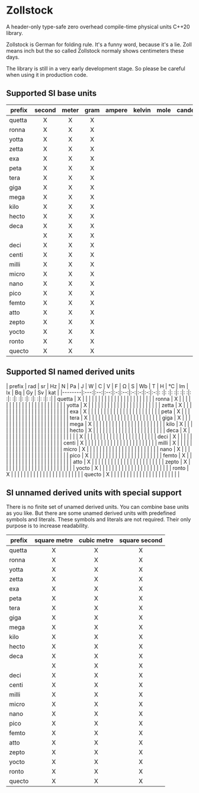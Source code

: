 # Zollstock
A header-only type-safe zero overhead compile-time physical units C++20 library.

Zollstock is German for folding rule. It's a funny word, because it's a lie. Zoll means inch but the
so called Zollstock normaly shows centimeters these days.

The library is still in a very early development stage. So please be careful when using it in
production code.

## Supported SI base units

| prefix | second | meter | gram | ampere | kelvin | mole | candela |
|--------|:------:|:-----:|:----:|:------:|:------:|:----:|:-------:|
| quetta |    X   |   X   |   X  |        |        |      |         |
| ronna  |    X   |   X   |   X  |        |        |      |         |
| yotta  |    X   |   X   |   X  |        |        |      |         |
| zetta  |    X   |   X   |   X  |        |        |      |         |
| exa    |    X   |   X   |   X  |        |        |      |         |
| peta   |    X   |   X   |   X  |        |        |      |         |
| tera   |    X   |   X   |   X  |        |        |      |         |
| giga   |    X   |   X   |   X  |        |        |      |         |
| mega   |    X   |   X   |   X  |        |        |      |         |
| kilo   |    X   |   X   |   X  |        |        |      |         |
| hecto  |    X   |   X   |   X  |        |        |      |         |
| deca   |    X   |   X   |   X  |        |        |      |         |
|        |    X   |   X   |   X  |        |        |      |         |
| deci   |    X   |   X   |   X  |        |        |      |         |
| centi  |    X   |   X   |   X  |        |        |      |         |
| milli  |    X   |   X   |   X  |        |        |      |         |
| micro  |    X   |   X   |   X  |        |        |      |         |
| nano   |    X   |   X   |   X  |        |        |      |         |
| pico   |    X   |   X   |   X  |        |        |      |         |
| femto  |    X   |   X   |   X  |        |        |      |         |
| atto   |    X   |   X   |   X  |        |        |      |         |
| zepto  |    X   |   X   |   X  |        |        |      |         |
| yocto  |    X   |   X   |   X  |        |        |      |         |
| ronto  |    X   |   X   |   X  |        |        |      |         |
| quecto |    X   |   X   |   X  |        |        |      |         |

## Supported SI named derived units

| prefix | rad | sr | Hz | N | Pa | J | W | C | V | F | Ω | S | Wb | T | H | °C | lm | lx | Bq | Gy | Sv | kat |
|--------|:---:|:--:|:--:|:-:|:--:|:-:|:-:|:-:|:-:|: :|: :|: :|:  :|: :|: :|:  :|:  :|:  :|:  :|:  :|:  :|:   :|
| quetta |  X  |    |    |   |    |   |   |   |   |   |   |   |    |   |   |    |    |    |    |    |    |     |
| ronna  |  X  |    |    |   |    |   |   |   |   |   |   |   |    |   |   |    |    |    |    |    |    |     |
| yotta  |  X  |    |    |   |    |   |   |   |   |   |   |   |    |   |   |    |    |    |    |    |    |     |
| zetta  |  X  |    |    |   |    |   |   |   |   |   |   |   |    |   |   |    |    |    |    |    |    |     |
| exa    |  X  |    |    |   |    |   |   |   |   |   |   |   |    |   |   |    |    |    |    |    |    |     |
| peta   |  X  |    |    |   |    |   |   |   |   |   |   |   |    |   |   |    |    |    |    |    |    |     |
| tera   |  X  |    |    |   |    |   |   |   |   |   |   |   |    |   |   |    |    |    |    |    |    |     |
| giga   |  X  |    |    |   |    |   |   |   |   |   |   |   |    |   |   |    |    |    |    |    |    |     |
| mega   |  X  |    |    |   |    |   |   |   |   |   |   |   |    |   |   |    |    |    |    |    |    |     |
| kilo   |  X  |    |    |   |    |   |   |   |   |   |   |   |    |   |   |    |    |    |    |    |    |     |
| hecto  |  X  |    |    |   |    |   |   |   |   |   |   |   |    |   |   |    |    |    |    |    |    |     |
| deca   |  X  |    |    |   |    |   |   |   |   |   |   |   |    |   |   |    |    |    |    |    |    |     |
|        |  X  |    |    |   |    |   |   |   |   |   |   |   |    |   |   |    |    |    |    |    |    |     |
| deci   |  X  |    |    |   |    |   |   |   |   |   |   |   |    |   |   |    |    |    |    |    |    |     |
| centi  |  X  |    |    |   |    |   |   |   |   |   |   |   |    |   |   |    |    |    |    |    |    |     |
| milli  |  X  |    |    |   |    |   |   |   |   |   |   |   |    |   |   |    |    |    |    |    |    |     |
| micro  |  X  |    |    |   |    |   |   |   |   |   |   |   |    |   |   |    |    |    |    |    |    |     |
| nano   |  X  |    |    |   |    |   |   |   |   |   |   |   |    |   |   |    |    |    |    |    |    |     |
| pico   |  X  |    |    |   |    |   |   |   |   |   |   |   |    |   |   |    |    |    |    |    |    |     |
| femto  |  X  |    |    |   |    |   |   |   |   |   |   |   |    |   |   |    |    |    |    |    |    |     |
| atto   |  X  |    |    |   |    |   |   |   |   |   |   |   |    |   |   |    |    |    |    |    |    |     |
| zepto  |  X  |    |    |   |    |   |   |   |   |   |   |   |    |   |   |    |    |    |    |    |    |     |
| yocto  |  X  |    |    |   |    |   |   |   |   |   |   |   |    |   |   |    |    |    |    |    |    |     |
| ronto  |  X  |    |    |   |    |   |   |   |   |   |   |   |    |   |   |    |    |    |    |    |    |     |
| quecto |  X  |    |    |   |    |   |   |   |   |   |   |   |    |   |   |    |    |    |    |    |    |     |

## SI unnamed derived units with special support

There is no finite set of unamed derived units. You can combine base units as you like. But there
are some unamed derived units with predefined symbols and literals. These symbols and literals
are not required. Their only purpose is to increase readability.

| prefix | square metre | cubic metre | square second |
|--------|:------------:|:-----------:|:-------------:|
| quetta |       X      |      X      |       X       |
| ronna  |       X      |      X      |       X       |
| yotta  |       X      |      X      |       X       |
| zetta  |       X      |      X      |       X       |
| exa    |       X      |      X      |       X       |
| peta   |       X      |      X      |       X       |
| tera   |       X      |      X      |       X       |
| giga   |       X      |      X      |       X       |
| mega   |       X      |      X      |       X       |
| kilo   |       X      |      X      |       X       |
| hecto  |       X      |      X      |       X       |
| deca   |       X      |      X      |       X       |
|        |       X      |      X      |       X       |
| deci   |       X      |      X      |       X       |
| centi  |       X      |      X      |       X       |
| milli  |       X      |      X      |       X       |
| micro  |       X      |      X      |       X       |
| nano   |       X      |      X      |       X       |
| pico   |       X      |      X      |       X       |
| femto  |       X      |      X      |       X       |
| atto   |       X      |      X      |       X       |
| zepto  |       X      |      X      |       X       |
| yocto  |       X      |      X      |       X       |
| ronto  |       X      |      X      |       X       |
| quecto |       X      |      X      |       X       |
